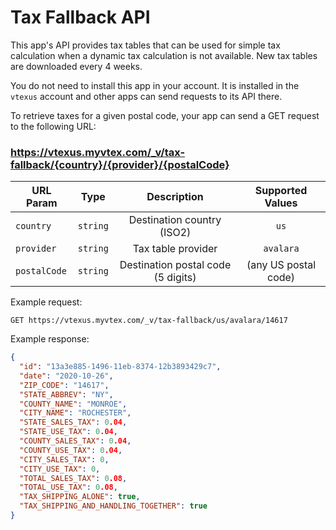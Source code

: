 # Tax Fallback API

This app's API provides tax tables that can be used for simple tax calculation when a dynamic tax calculation is not available. New tax tables are downloaded every 4 weeks.

You do not need to install this app in your account. It is installed in the `vtexus` account and other apps can send requests to its API there.

To retrieve taxes for a given postal code, your app can send a GET request to the following URL:

### https://vtexus.myvtex.com/_v/tax-fallback/{country}/{provider}/{postalCode}

| URL Param    |   Type   |            Description             |   Supported Values   |
| ------------ | :------: | :--------------------------------: | :------------------: |
| `country`    | `string` |     Destination country (ISO2)     |         `us`         |
| `provider`   | `string` |         Tax table provider         |      `avalara`       |
| `postalCode` | `string` | Destination postal code (5 digits) | (any US postal code) |

Example request:

`GET https://vtexus.myvtex.com/_v/tax-fallback/us/avalara/14617`

Example response:

```json
{
  "id": "13a3e885-1496-11eb-8374-12b3893429c7",
  "date": "2020-10-26",
  "ZIP_CODE": "14617",
  "STATE_ABBREV": "NY",
  "COUNTY_NAME": "MONROE",
  "CITY_NAME": "ROCHESTER",
  "STATE_SALES_TAX": 0.04,
  "STATE_USE_TAX": 0.04,
  "COUNTY_SALES_TAX": 0.04,
  "COUNTY_USE_TAX": 0.04,
  "CITY_SALES_TAX": 0,
  "CITY_USE_TAX": 0,
  "TOTAL_SALES_TAX": 0.08,
  "TOTAL_USE_TAX": 0.08,
  "TAX_SHIPPING_ALONE": true,
  "TAX_SHIPPING_AND_HANDLING_TOGETHER": true
}
```
